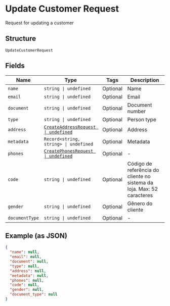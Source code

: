 
# Update Customer Request

Request for updating a customer

## Structure

`UpdateCustomerRequest`

## Fields

| Name | Type | Tags | Description |
|  --- | --- | --- | --- |
| `name` | `string \| undefined` | Optional | Name |
| `email` | `string \| undefined` | Optional | Email |
| `document` | `string \| undefined` | Optional | Document number |
| `type` | `string \| undefined` | Optional | Person type |
| `address` | [`CreateAddressRequest \| undefined`](../../doc/models/create-address-request.md) | Optional | Address |
| `metadata` | `Record<string, string> \| undefined` | Optional | Metadata |
| `phones` | [`CreatePhonesRequest \| undefined`](../../doc/models/create-phones-request.md) | Optional | - |
| `code` | `string \| undefined` | Optional | Código de referência do cliente no sistema da loja. Max: 52 caracteres |
| `gender` | `string \| undefined` | Optional | Gênero do cliente |
| `documentType` | `string \| undefined` | Optional | - |

## Example (as JSON)

```json
{
  "name": null,
  "email": null,
  "document": null,
  "type": null,
  "address": null,
  "metadata": null,
  "phones": null,
  "code": null,
  "gender": null,
  "document_type": null
}
```

